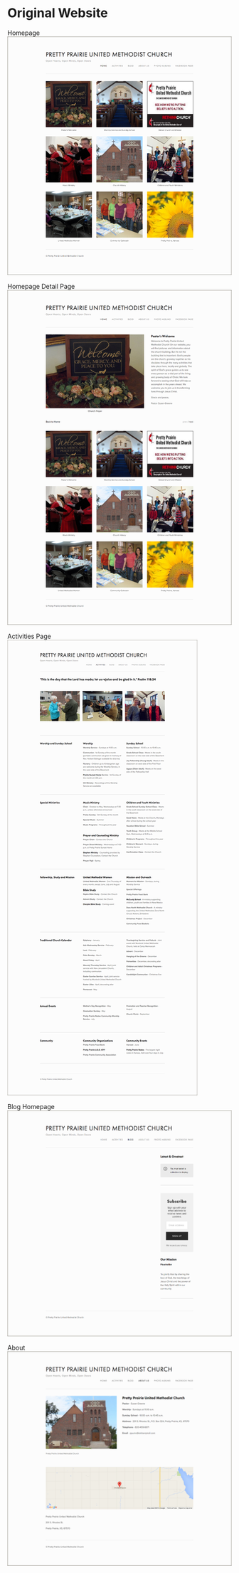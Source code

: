 # Original Website

Homepage
![](images/original-website-homepage.png)

Homepage Detail Page
![](images/original-website-homepage-detail.png)

Activities Page
![](images/original-website-activities.png)

Blog Homepage
![](images/original-website-blog.png)

About
![](images/original-website-about.png)


